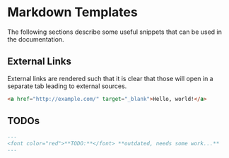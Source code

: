 # Markdown Templates

The following sections describe some useful snippets that can be used in the documentation.

## External Links

External links are rendered such that it is clear that those will open in a separate tab leading to external sources.

```html
<a href="http://example.com/" target="_blank">Hello, world!</a>
```

## TODOs

```markdown
---
<font color="red">**TODO:**</font> **outdated, needs some work...**
---
```
